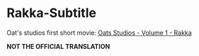 # Rakka-Subtitle

Oat's studios first short movie: [Oats Studios - Volume 1 - Rakka](https://www.youtube.com/watch?v=VjQ2t_yNHQs)

__NOT THE OFFICIAL TRANSLATION__
